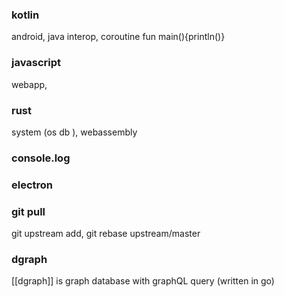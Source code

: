 ### kotlin
android, java interop, coroutine
fun main(){println()}

### javascript
webapp, 

### rust
system (os db ), webassembly

### console.log
### electron
### git pull
git upstream add, git rebase upstream/master

### dgraph
[[dgraph]] is graph database with graphQL query (written in go)